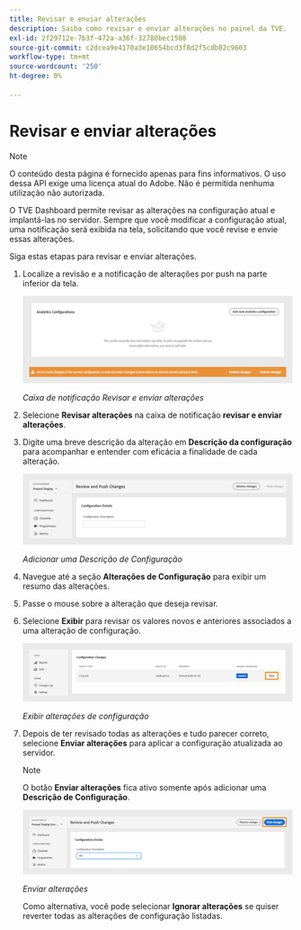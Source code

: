 ```yaml
---
title: Revisar e enviar alterações
description: Saiba como revisar e enviar alterações no painel da TVE.
exl-id: 2f29712e-7b3f-472a-a36f-32780bec1508
source-git-commit: c2dcea9e4170a3e10654bcd3f8d2f5cdb82c9603
workflow-type: tm+mt
source-wordcount: '250'
ht-degree: 0%

---
```


# Revisar e enviar alterações

>[!NOTE]
>
>O conteúdo desta página é fornecido apenas para fins informativos. O uso dessa API exige uma licença atual do Adobe. Não é permitida nenhuma utilização não autorizada.

O TVE Dashboard permite revisar as alterações na configuração atual e implantá-las no servidor. Sempre que você modificar a configuração atual, uma notificação será exibida na tela, solicitando que você revise e envie essas alterações.

Siga estas etapas para revisar e enviar alterações.

1. Localize a revisão e a notificação de alterações por push na parte inferior da tela.

   ![Revisar e enviar notificação de alterações](assets/review-changes.png)

   *Caixa de notificação Revisar e enviar alterações*

1. Selecione **Revisar alterações** na caixa de notificação **revisar e enviar alterações**.

1. Digite uma breve descrição da alteração em **Descrição da configuração** para acompanhar e entender com eficácia a finalidade de cada alteração.

   ![Adicionar uma Descrição de Configuração](assets/add-conf-desc.png)

   *Adicionar uma Descrição de Configuração*

1. Navegue até a seção **Alterações de Configuração** para exibir um resumo das alterações.

1. Passe o mouse sobre a alteração que deseja revisar.

1. Selecione **Exibir** para revisar os valores novos e anteriores associados a uma alteração de configuração.

   ![Exibir alterações de configuração](assets/view-configuration-changes.png)

   *Exibir alterações de configuração*

1. Depois de ter revisado todas as alterações e tudo parecer correto, selecione **Enviar alterações** para aplicar a configuração atualizada ao servidor.

   >[!NOTE]
   >
   >O botão **Enviar alterações** fica ativo somente após adicionar uma **Descrição de Configuração**.

   ![Enviar alterações](assets/push-changes.png)

   *Enviar alterações*

   Como alternativa, você pode selecionar **Ignorar alterações** se quiser reverter todas as alterações de configuração listadas.
